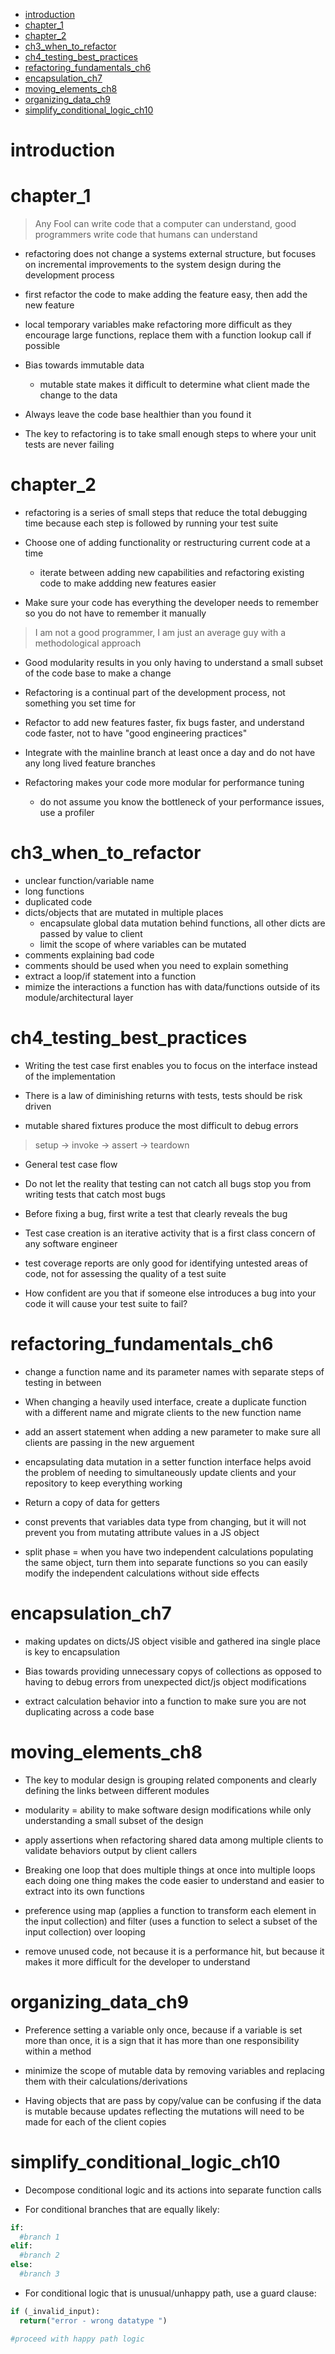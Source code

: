 - [introduction](#introduction)
- [chapter_1](#chapter_1)
- [chapter_2](#chapter_2)
- [ch3_when_to_refactor](#ch3_when_to_refactor)
- [ch4_testing_best_practices](#ch4_testing_best_practices)
- [refactoring_fundamentals_ch6](#refactoring_fundamentals_ch6)
- [encapsulation_ch7](#encapsulation_ch7)
- [moving_elements_ch8](#moving_elements_ch8)
- [organizing_data_ch9](#organizing_data_ch9)
- [simplify_conditional_logic_ch10](#simplify_conditional_logic_ch10)
# introduction

# chapter_1

> Any Fool can write code that a computer can understand, good programmers write code that humans can understand

- refactoring does not change a systems external structure, but focuses on incremental improvements to the system design during the development process
  
- first refactor the code to make adding the feature easy, then add the new feature

- local temporary variables make refactoring more difficult as they encourage large functions, replace them with a function lookup call if possible
- Bias towards immutable data
  - mutable state makes it difficult to determine what client made the change to the data

- Always leave the code base healthier than you found it
- The key to refactoring is to take small enough steps to where your unit tests are never failing
  
# chapter_2

- refactoring is a series of small steps that reduce the total debugging time because each step is followed by running your test suite
- Choose one of adding functionality or restructuring current code at a time
  - iterate between adding new capabilities and refactoring existing code to make addding new features easier

- Make sure your code has everything the developer needs to remember so you do not have to remember it manually

> I am not a good programmer, I am just an average guy with a methodological approach

- Good modularity results in you only having to understand a small subset of the code base to make a change
- Refactoring is a continual part of the development process, not something you set time for

- Refactor to add new features faster, fix bugs faster, and understand code faster, not to have "good engineering practices"
- Integrate with the mainline branch at least once a day and do not have any long lived feature branches
- Refactoring makes your code more modular for performance tuning
  - do not assume you know the bottleneck of your performance issues, use a profiler
  
# ch3_when_to_refactor
- unclear function/variable name
- long functions
- duplicated code
- dicts/objects that are mutated in multiple places
  - encapsulate global data mutation behind functions, all other dicts are passed by value to client
  - limit the scope of where variables can be mutated
- comments explaining bad code
- comments should be used when you need to explain something
- extract a loop/if statement into a function
- mimize the interactions a function has with data/functions outside of its module/architectural layer

# ch4_testing_best_practices
- Writing the test case first enables you to focus on the interface instead of the implementation
- There is a law of diminishing returns with tests, tests should be risk driven

- mutable shared fixtures produce the most difficult to debug errors

> setup -> invoke -> assert -> teardown

  - General test case flow

- Do not let the reality that testing can not catch all bugs stop you from writing tests that catch most bugs
- Before fixing a bug, first write a test that clearly reveals the bug
- Test case creation is an iterative activity that is a first class concern of any software engineer

- test coverage reports are only good for identifying untested areas of code, not for assessing the quality of a test suite

- How confident are you that if someone else introduces a bug into your code it will cause your test suite to fail?



# refactoring_fundamentals_ch6
- change a function name and its parameter names with separate steps of testing in between
- When changing a heavily used interface, create a duplicate function with a different name and migrate clients to the new function name

- add an assert statement when adding a new parameter to make sure all clients are passing in the new arguement

- encapsulating data mutation in a setter function interface helps avoid the problem of needing to simultaneously update clients and your repository to keep everything working

- Return a copy of data for getters

- const prevents that variables data type from changing, but it will not prevent you from mutating attribute values in a JS object

- split phase = when you have two independent calculations populating the same object, turn them into separate functions so you can easily modify the independent calculations without side effects

# encapsulation_ch7
- making updates on dicts/JS object visible and gathered ina single place is key to encapsulation
- Bias towards providing unnecessary copys of collections as opposed to having to debug errors from unexpected dict/js object modifications

- extract calculation behavior into a function to make sure you are not duplicating across a code base

# moving_elements_ch8
- The key to modular design is grouping related components and clearly defining the links between different modules
- modularity = ability to make software design modifications while only understanding a small subset of the design

- apply assertions when refactoring shared data among multiple clients to validate behaviors output by client callers

- Breaking one loop that does multiple things at once into multiple loops each doing one thing makes the code easier to understand and easier to extract into its own functions

- preference using map (applies a function to transform each element in the input collection) and filter (uses a function to select a subset of the input collection) over looping

- remove unused code, not because it is a performance hit, but because it makes it more difficult for the developer to understand


# organizing_data_ch9
- Preference setting a variable only once, because if a variable is set more than once, it is a sign that it has more than one responsibility within a method

- minimize the scope of mutable data by removing variables and replacing them with their calculations/derivations

- Having objects that are pass by copy/value can be confusing if the data is mutable because updates reflecting the mutations will need to be made for each of the client copies


# simplify_conditional_logic_ch10
- Decompose conditional logic and its actions into separate function calls

- For conditional branches that are equally likely:
```python 
if:
  #branch 1
elif:
  #branch 2
else:
  #branch 3
```

- For conditional logic that is unusual/unhappy path, use a guard clause:
```python 
if (_invalid_input):
  return("error - wrong datatype ")

#proceed with happy path logic

```